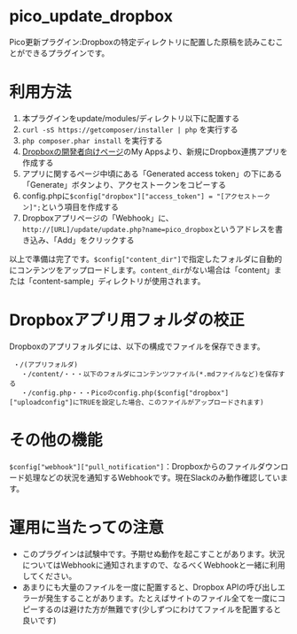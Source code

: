 # pico_update_dropbox
Pico更新プラグイン:Dropboxの特定ディレクトリに配置した原稿を読みこむことができるプラグインです。

# 利用方法

 1. 本プラグインをupdate/modules/ディレクトリ以下に配置する
 2. `curl -sS https://getcomposer/installer | php` を実行する
 3. `php composer.phar install` を実行する
 4. [Dropboxの開発者向けページ](https://www.dropbox.com/developers)のMy Appsより、新規にDropbox連携アプリを作成する
 5. アプリに関するページ中頃にある「Generated access token」の下にある「Generate」ボタンより、アクセストークンをコピーする
 6. config.phpに`$config["dropbox"]["access_token"] = "[アクセストークン]";`という項目を作成する
 7. Dropboxアプリページの「Webhook」に、`http://[URL]/update/update.php?name=pico_dropbox`というアドレスを書き込み、「Add」をクリックする

以上で準備は完了です。`$config["content_dir"]`で指定したフォルダに自動的にコンテンツをアップロードします。`content_dir`がない場合は「content」または「content-sample」ディレクトリが使用されます。

# Dropboxアプリ用フォルダの校正

Dropboxのアプリフォルダには、以下の構成でファイルを保存できます。

```
 ・/(アプリフォルダ)
   ・/content/・・・以下のフォルダにコンテンツファイル(*.mdファイルなど)を保存する
   ・/config.php・・・Picoのconfig.php($config["dropbox"]["uploadconfig"]にTRUEを設定した場合、このファイルがアップロードされます)
```

# その他の機能

`$config["webhook"]["pull_notification"]`：Dropboxからのファイルダウンロード処理などの状況を通知するWebhookです。現在Slackのみ動作確認しています。

# 運用に当たっての注意

 * このプラグインは試験中です。予期せぬ動作を起こすことがあります。状況についてはWebhookに通知されますので、なるべくWebhookと一緒に利用してください。
 * あまりにも大量のファイルを一度に配置すると、Dropbox APIの呼び出しエラーが発生することがあります。たとえばサイトのファイル全てを一度にコピーするのは避けた方が無難です(少しずつにわけてファイルを配置すると良いです)


